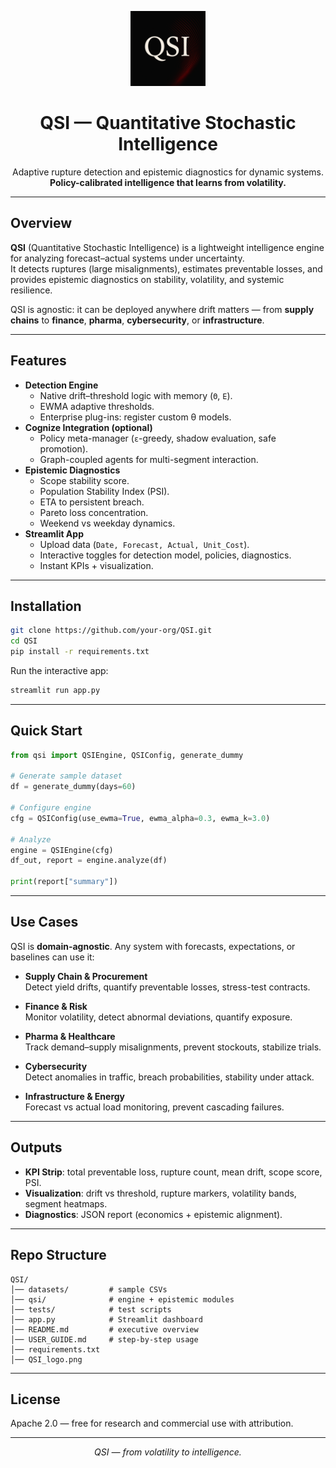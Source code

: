 <p align="center">
  <img src="QSI_logo.png" alt="QSI Logo" width="120"/>
</p>

<h1 align="center">QSI — Quantitative Stochastic Intelligence</h1>

<p align="center">
  Adaptive rupture detection and epistemic diagnostics for dynamic systems.<br/>
  <b>Policy-calibrated intelligence that learns from volatility.</b>
</p>

---

## Overview

**QSI** (Quantitative Stochastic Intelligence) is a lightweight intelligence engine for analyzing forecast–actual systems under uncertainty.  
It detects ruptures (large misalignments), estimates preventable losses, and provides epistemic diagnostics on stability, volatility, and systemic resilience.

QSI is agnostic: it can be deployed anywhere drift matters — from **supply chains** to **finance**, **pharma**, **cybersecurity**, or **infrastructure**.

---

## Features

- **Detection Engine**
  - Native drift–threshold logic with memory (`Θ`, `E`).
  - EWMA adaptive thresholds.
  - Enterprise plug-ins: register custom θ models.
- **Cognize Integration (optional)**
  - Policy meta-manager (`ε`-greedy, shadow evaluation, safe promotion).
  - Graph-coupled agents for multi-segment interaction.
- **Epistemic Diagnostics**
  - Scope stability score.
  - Population Stability Index (PSI).
  - ETA to persistent breach.
  - Pareto loss concentration.
  - Weekend vs weekday dynamics.
- **Streamlit App**
  - Upload data (`Date, Forecast, Actual, Unit_Cost`).
  - Interactive toggles for detection model, policies, diagnostics.
  - Instant KPIs + visualization.

---

## Installation

```bash
git clone https://github.com/your-org/QSI.git
cd QSI
pip install -r requirements.txt
```

Run the interactive app:

```bash
streamlit run app.py
```

---

## Quick Start

```python
from qsi import QSIEngine, QSIConfig, generate_dummy

# Generate sample dataset
df = generate_dummy(days=60)

# Configure engine
cfg = QSIConfig(use_ewma=True, ewma_alpha=0.3, ewma_k=3.0)

# Analyze
engine = QSIEngine(cfg)
df_out, report = engine.analyze(df)

print(report["summary"])
```

---

## Use Cases

QSI is **domain-agnostic**. Any system with forecasts, expectations, or baselines can use it:

- **Supply Chain & Procurement**  
  Detect yield drifts, quantify preventable losses, stress-test contracts.

- **Finance & Risk**  
  Monitor volatility, detect abnormal deviations, quantify exposure.

- **Pharma & Healthcare**  
  Track demand–supply misalignments, prevent stockouts, stabilize trials.

- **Cybersecurity**  
  Detect anomalies in traffic, breach probabilities, stability under attack.

- **Infrastructure & Energy**  
  Forecast vs actual load monitoring, prevent cascading failures.

---

## Outputs

- **KPI Strip**: total preventable loss, rupture count, mean drift, scope score, PSI.  
- **Visualization**: drift vs threshold, rupture markers, volatility bands, segment heatmaps.  
- **Diagnostics**: JSON report (economics + epistemic alignment).  

---

## Repo Structure

```
QSI/
│── datasets/         # sample CSVs
│── qsi/              # engine + epistemic modules
│── tests/            # test scripts
│── app.py            # Streamlit dashboard
│── README.md         # executive overview
│── USER_GUIDE.md     # step-by-step usage
│── requirements.txt
│── QSI_logo.png
```

---

## License

Apache 2.0 — free for research and commercial use with attribution.

---

<p align="center">
  <i>QSI — from volatility to intelligence.</i>
</p>
